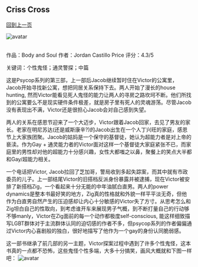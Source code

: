 ## Criss Cross
[回到上一页](https://boheme130.github.io/PsyCop/)

![avatar](https://kbimages1-a.akamaihd.net/a2a42c03-7058-4436-bd77-fa38eaaa30cf/353/569/90/False/body-and-soul-psycop-3.jpg)
<br>
<br>

作品：Body and Soul
作者：Jordan Castillo Price
评分：4.3/5

关键词：个性鬼怪；通灵警探；中篇

这是Psycop系列的第三部，上一部后Jacob继续暂时住在Victor的公寓里，Jacob开始寻找新公寓，想把同居关系保持下去。两人开始了漫长的house hunting, 然而Victor能看见死人鬼怪的能力让两人的寻房之路坎坷不断。他们所找到的公寓要么不是现实硬件条件极差，就是房子里有死人的灵魂游荡。尽管Jacob没有表现出不满，Victor还是很担心Jacob会对自己感到失望。

两人的关系在感恩节迎来了一个大迈步，Victor跟着Jacob回家，去见了男友的家长。老家在明尼苏达(还是威斯康辛?)的Jacob出生在一个人丁兴旺的家庭，感恩节上大家族团聚。Jacob的姑妈是一个保守的基督徒，她认为超能力者是对上帝的亵渎。作为Gay + 通灵能力者的Victor面对这样一个基督徒大家庭紧张不已，而家庭里的男性却对他的超能力十分感兴趣，女性大都嗤之以鼻，聚餐上的笑点大半都和Gay/超能力相关。

一个电话把Victor, Jacob拉回了芝加哥，警局收到多起失踪案，而其中就有市政委员的儿子。上一部结尾Victor的旧搭档反派身份暴露并被逮捕，现在Victor被安排了新搭档Zig，一个看起来十分无能的中年油腻白直男。两人的power dynamics是整本书最好笑的地方，Zig真的性格就和外貌一样平平淡无奇，但他作为白直男自然产生的压迫感却让内心十分敏感的Victor失了方寸。从思考怎么和Zig坦白自己的性取向，到考虑谁开车来展现男子气概，到不断打量自己的行动够不够manly，Victor在Zig面前的每一个动作都极度self-conscious, 能这样细致描写LGBT群体对于主流群体认同的迫切感的作者不多，但psycop系列的作者偏偏通过Victor内心喜剧般的独白，很好地描写了他作为一个gay的身份认同脆弱感。

这一部书继承了前几部的另一主题，Victor探案过程中遇到了许多个性鬼怪，这本书真的一点都不恐怖，这些鬼怪个性多端，大多十分搞笑，画风大概就和下图一样吧：
![avatar](https://i.loli.net/2021/11/10/xgQ4fCSOYvpWduN.jpg)
